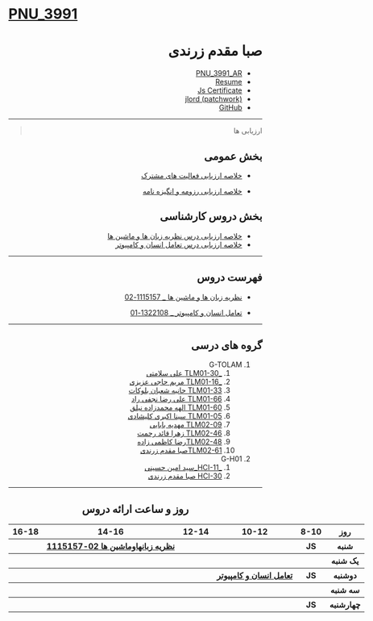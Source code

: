 # [PNU_3991](https://github.com/AliRazavi-edu/PNU_3991#TOC)

<div dir="rtl">
  
  # صبا مقدم زرندی  
  - [PNU_3991_AR](https://github.com/sabammz/PNU_3991_AR)
  - [Resume](https://github.com/sabammz/PNU_3991_AR/tree/main/General/Resume)
  - [Js Certificate](https://github.com/sabammz/PNU_3991_AR/blob/main/General/Certificates/JS.png)
  - [jlord (patchwork)](https://github.com/sabammz/PNU_3991_AR/blob/main/General/Certificates/Jlord.jpg)
  - [GitHub](https://github.com/sabammz)
  
  -----------------
  > ارزیابی ها 
  
  ## بخش عمومی 
  - [ خلاصه ارزیابی فعالیت های مشترک](https://github.com/sabammz/PNU_3991_AR/blob/main/Checklists/SM_GeneralSection_CheckList_AR_3991.pdf)
  
  - [خلاصه ارزیابی رزومه و انگیزه نامه ](https://github.com/sabammz/PNU_3991_AR/blob/main/Checklists/SM_CV_CheckList_AR_3991.pdf)
  
  ## بخش دروس کارشناسی 
  - [خلاصه ارزیابی درس نظریه زبان ها و ماشین ها ](https://github.com/sabammz/PNU_3991_AR/blob/main/Checklists/SM_Theory-of-Languages-and-Machines_CheckList_AR_3991%20(1).pdf)
  - [خلاصه ارزیابی درس تعامل انسان و کامپیوتر ](https://github.com/sabammz/PNU_3991_AR/blob/main/Checklists/SM_HumanComputerInteraction_CheckList_AR_3991%20(1).pdf)
  -------------------
  
  ## فهرست دروس  
  
  - [نظریه زبان ها و ماشین ها _ 1115157-02](https://github.com/sabammz/PNU_3991_AR/tree/main/Theory-of-Languages-and-Machines)
 
  - [تعامل انسان و کامپیوتر _ 1322108-01](https://github.com/sabammz/PNU_3991_AR/tree/main/HCI)
  
  
  ---------------------
  
  ## گروه های درسی
  
  
  1. G-TOLAM
     1. [_TLM01-30 علی سلامتی](https://github.com/AliRazavi-edu/PNU_3991/tree/master/_BSc/Theory-of-Languages-and-Machines/_1115157_01/30_%D8%B9%D9%84%D9%8A%20%D8%B3%D9%84%D8%A7%D9%85%D8%AA%D9%8A%20%D8%AE%D9%8A%D8%A7%D9%88%D9%8A)
     1. [_TLM01-16 مریم حاجی عزیزی](https://github.com/AliRazavi-edu/PNU_3991/tree/master/_BSc/Theory-of-Languages-and-Machines/_1115157_01/16_%D9%85%D8%B1%D9%8A%D9%85%20%D8%AD%D8%A7%D8%AC%D9%8A%20%D8%B9%D8%B2%D9%8A%D8%B2%D9%8A) 
     1. [TLM01-33 حانیه شعبان بلوکات](https://github.com/AliRazavi-edu/PNU_3991/tree/master/_BSc/Theory-of-Languages-and-Machines/_1115157_01/33_%D8%AD%D8%A7%D9%86%D9%8A%D9%87%20%D8%B4%D8%B9%D8%A8%D8%A7%D9%86%20%D8%A8%D9%84%D9%88%D9%83%D8%A7%D8%AA) 
     1. [TLM01-66 علی رضا نجفی راد](https://github.com/AliRazavi-edu/PNU_3991/tree/master/_BSc/Theory-of-Languages-and-Machines/_1115157_01/66_%D8%B9%D9%84%D9%8A%20%D8%B1%D8%B6%D8%A7%20%D9%86%D8%AC%D9%81%D9%8A%20%D8%B1%D8%A7%D8%AF)      
     1. [TLM01-60 الهه محمدزاده نيلق](https://github.com/AliRazavi-edu/PNU_3991/tree/master/_BSc/Theory-of-Languages-and-Machines/_1115157_01/60_%D8%A7%D9%84%D9%87%D9%87%20%D9%85%D8%AD%D9%85%D8%AF%D8%B2%D8%A7%D8%AF%D9%87%20%D9%86%D9%8A%D9%84%D9%82)
     1. [TLM01-05 سینا اکبری کلیشادی](https://github.com/AliRazavi-edu/PNU_3991/tree/master/_BSc/Theory-of-Languages-and-Machines/_1115157_01/05_%D8%B3%D9%8A%D9%86%D8%A7%20%D8%A7%D9%83%D8%A8%D8%B1%D9%8A%20%D9%83%D9%84%D9%8A%D8%B4%D8%A7%D8%AF%D9%8A)
     1. [TLM02-09 مهدیه بابایی](https://github.com/AliRazavi-edu/PNU_3991/tree/master/_BSc/Theory-of-Languages-and-Machines/_1115157_02/09_%D9%85%D9%87%D8%AF%D9%8A%D9%87%20%D8%A8%D8%A7%D8%A8%D8%A7%D8%A6%D9%8A)
     1. [TLM02-46 زهرا قائد رحمت](https://github.com/AliRazavi-edu/PNU_3991/tree/master/_BSc/Theory-of-Languages-and-Machines/_1115157_02/46_%D8%B2%D9%87%D8%B1%D8%A7%20%D9%82%D8%A7%D8%A6%D8%AF%D8%B1%D8%AD%D9%85%D8%AA)
     1. [TLM02-48رضا کاظمی زاده](https://github.com/AliRazavi-edu/PNU_3991/tree/master/_BSc/Theory-of-Languages-and-Machines/_1115157_02/48_%D8%B1%D8%B6%D8%A7%20%D9%83%D8%A7%D8%B8%D9%85%D9%8A%20%D8%B2%D8%A7%D8%AF%D9%87)
     1. [TLM02-61صبا مقدم زرندی ](https://github.com/AliRazavi-edu/PNU_3991/tree/master/_BSc/Theory-of-Languages-and-Machines/_1115157_02/61_%D8%B5%D8%A8%D8%A7%20%D9%85%D9%82%D8%AF%D9%85%20%D8%B2%D8%B1%D9%86%D8%AF%D9%8A)
 1. G-H01
     1. [_HCI-11_سید امین حسینی](https://github.com/AliRazavi-edu/PNU_3991/blob/ae1b7c2a1634ef1958a26d0489721e2258851b95/_BSc/HumanComputerInteraction/1322108_01/11_%D8%B3%D9%8A%D8%AF%D8%A7%D9%85%D9%8A%D9%86%20%D8%AD%D8%B3%D9%8A%D9%86%D9%8A/readme.md)    
     1. [HCI-30 صبا مقدم زرندی](https://github.com/AliRazavi-edu/PNU_3991/blob/ae1b7c2a1634ef1958a26d0489721e2258851b95/_BSc/HumanComputerInteraction/1322108_01/30_%D8%B5%D8%A8%D8%A7%20%D9%85%D9%82%D8%AF%D9%85%20%D8%B2%D8%B1%D9%86%D8%AF%D9%8A/readme.md)

 -------------------------------
 
 <div align="center">
  
  ## روز و ساعت ارائه دروس
  </div>
  <div dir="ltr">
 
  
  <table style="width:150%">
    <tr>
       <th >16-18</th>
      <th >14-16</th>
       <th >12-14</th>
      <th >10-12</th>
       <th>8-10</th>
      <th> روز </th>
    </tr>
    <tr>
       <th ><a > </a></th>
       <th><a href="https://github.com/AliRazavi-edu/PNU_3991/tree/master/_BSc/Theory-of-Languages-and-Machines#TOC">نظريه زبانهاوماشين ها   02-1115157</a></th>
       <th></th>
       <th></th>
       <th> JS </th>
       <th >    شنبه     </th>
    </tr>
      <tr>
        <th ></th>
        <th ></th>
        <th ></th>
        <th ></th>
        <th ></th>
        <th>         یک شنبه         </th>
     </tr>
      <tr>
        <th ></th>
        <th ></th>
        <th ></th>
        <th ><a href="https://github.com/AliRazavi-edu/PNU_3991/tree/master/_BSc/HumanComputerInteraction#TOC"> تعامل انسان و کامپیوتر</a></th>
        <th >JS</th>
        <th>       دوشنبه        </th> 
     </tr>
      <tr>
        <th ></th>
        <th ></th>
        <th ></th>
        <th ></th>
        <th ></th>
        <th>            سه شنبه        </th>
     </tr>
      <tr>
        <th ></th>
        <th ></th>
        <th ></th>
        <th ></th>
        <th > JS </th>
        <th>چهارشنبه</th>
      </tr> 
  </table>
  </div>
  </div>
        
        
        
      
       
       
       
       
       
       
       
      
